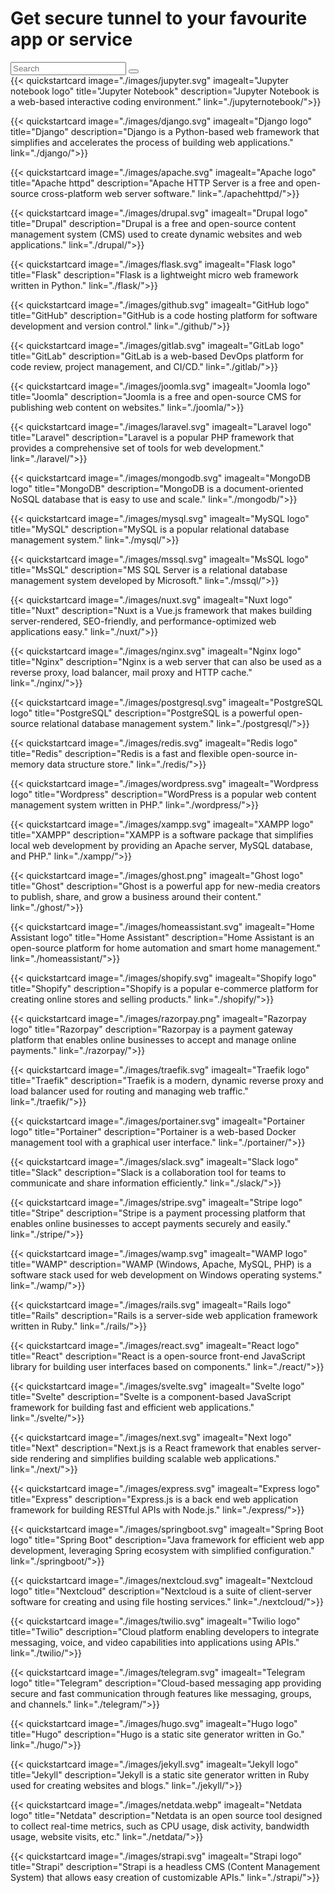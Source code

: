 # Get secure tunnel to your favourite app or service

<div class="input-group my-5">
    <input class="form-control" type="search" id="quickstart-search-input" placeholder="Search">
    <span class="input-group-append">
        <button class="btn btn-outline-secondary" type="button" id="quickstart-search-btn" >
            <i class="bi bi-search"></i>
        </button>
    </span>
</div>
<div class="row quickstartcard-container">
{{< quickstartcard  image="./images/jupyter.svg" imagealt="Jupyter notebook logo" title="Jupyter Notebook" description="Jupyter Notebook is a web-based interactive coding environment." link="./jupyternotebook/">}}

{{< quickstartcard  image="./images/django.svg" imagealt="Django logo" title="Django" description="Django is a Python-based web framework that simplifies and accelerates the process of building web applications." link="./django/">}}

{{< quickstartcard  image="./images/apache.svg" imagealt="Apache logo" title="Apache httpd" description="Apache HTTP Server is a free and open-source cross-platform web server software." link="./apachehttpd/">}}

{{< quickstartcard  image="./images/drupal.svg" imagealt="Drupal logo" title="Drupal" description="Drupal is a free and open-source content management system (CMS) used to create dynamic websites and web applications." link="./drupal/">}}

{{< quickstartcard  image="./images/flask.svg" imagealt="Flask logo" title="Flask" description="Flask is a lightweight micro web framework written in Python." link="./flask/">}}

{{< quickstartcard  image="./images/github.svg" imagealt="GitHub logo" title="GitHub" description="GitHub is a code hosting platform for software development and version control." link="./github/">}}

{{< quickstartcard  image="./images/gitlab.svg" imagealt="GitLab logo" title="GitLab" description="GitLab is a web-based DevOps platform for code review, project management, and CI/CD." link="./gitlab/">}}

{{< quickstartcard  image="./images/joomla.svg" imagealt="Joomla logo" title="Joomla" description="Joomla is a free and open-source CMS for publishing web content on websites." link="./joomla/">}}

{{< quickstartcard  image="./images/laravel.svg" imagealt="Laravel logo" title="Laravel" description="Laravel is a popular PHP framework that provides a comprehensive set of tools for web development." link="./laravel/">}}

{{< quickstartcard  image="./images/mongodb.svg" imagealt="MongoDB logo" title="MongoDB" description="MongoDB is a document-oriented NoSQL database that is easy to use and scale." link="./mongodb/">}}

{{< quickstartcard  image="./images/mysql.svg" imagealt="MySQL logo" title="MySQL" description="MySQL is a popular relational database management system." link="./mysql/">}}

{{< quickstartcard  image="./images/mssql.svg" imagealt="MsSQL logo" title="MsSQL" description="MS SQL Server is a relational database management system developed by Microsoft." link="./mssql/">}}

{{< quickstartcard  image="./images/nuxt.svg" imagealt="Nuxt logo" title="Nuxt" description="Nuxt is a Vue.js framework that makes building server-rendered, SEO-friendly, and performance-optimized web applications easy." link="./nuxt/">}}

{{< quickstartcard  image="./images/nginx.svg" imagealt="Nginx logo" title="Nginx" description="Nginx is a web server that can also be used as a reverse proxy, load balancer, mail proxy and HTTP cache." link="./nginx/">}}

{{< quickstartcard  image="./images/postgresql.svg" imagealt="PostgreSQL logo" title="PostgreSQL" description="PostgreSQL is a powerful open-source relational database management system." link="./postgresql/">}}

{{< quickstartcard  image="./images/redis.svg" imagealt="Redis logo" title="Redis" description="Redis is a fast and flexible open-source in-memory data structure store." link="./redis/">}}

{{< quickstartcard  image="./images/wordpress.svg" imagealt="Wordpress logo" title="Wordpress" description="WordPress is a popular web content management system written in PHP." link="./wordpress/">}}

{{< quickstartcard  image="./images/xampp.svg" imagealt="XAMPP logo" title="XAMPP" description="XAMPP is a software package that simplifies local web development by providing an Apache server, MySQL database, and PHP." link="./xampp/">}}

{{< quickstartcard  image="./images/ghost.png" imagealt="Ghost logo" title="Ghost" description="Ghost is a powerful app for new-media creators to publish, share, and grow a business around their content." link="./ghost/">}}

{{< quickstartcard  image="./images/homeassistant.svg" imagealt="Home Assistant logo" title="Home Assistant" description="Home Assistant is an open-source platform for home automation and smart home management." link="./homeassistant/">}}

{{< quickstartcard  image="./images/shopify.svg" imagealt="Shopify logo" title="Shopify" description="Shopify is a popular e-commerce platform for creating online stores and selling products." link="./shopify/">}}

{{< quickstartcard  image="./images/razorpay.png" imagealt="Razorpay logo" title="Razorpay" description="Razorpay is a payment gateway platform that enables online businesses to accept and manage online payments." link="./razorpay/">}}

{{< quickstartcard  image="./images/traefik.svg" imagealt="Traefik logo" title="Traefik" description="Traefik is a modern, dynamic reverse proxy and load balancer used for routing and managing web traffic." link="./traefik/">}}

{{< quickstartcard  image="./images/portainer.svg" imagealt="Portainer logo" title="Portainer" description="Portainer is a web-based Docker management tool with a graphical user interface." link="./portainer/">}}

{{< quickstartcard  image="./images/slack.svg" imagealt="Slack logo" title="Slack" description="Slack is a collaboration tool for teams to communicate and share information efficiently." link="./slack/">}}

{{< quickstartcard  image="./images/stripe.svg" imagealt="Stripe logo" title="Stripe" description="Stripe is a payment processing platform that enables online businesses to accept payments securely and easily." link="./stripe/">}}

{{< quickstartcard  image="./images/wamp.svg" imagealt="WAMP logo" title="WAMP" description="WAMP (Windows, Apache, MySQL, PHP) is a software stack used for web development on Windows operating systems." link="./wamp/">}}

{{< quickstartcard  image="./images/rails.svg" imagealt="Rails logo" title="Rails" description="Rails is a server-side web application framework written in Ruby." link="./rails/">}}

{{< quickstartcard  image="./images/react.svg" imagealt="React logo" title="React" description="React is a open-source front-end JavaScript library for building user interfaces based on components." link="./react/">}}

{{< quickstartcard  image="./images/svelte.svg" imagealt="Svelte logo" title="Svelte" description="Svelte is a component-based JavaScript framework for building fast and efficient web applications." link="./svelte/">}}

{{< quickstartcard  image="./images/next.svg" imagealt="Next logo" title="Next" description="Next.js is a React framework that enables server-side rendering and simplifies building scalable web applications." link="./next/">}}

{{< quickstartcard  image="./images/express.svg" imagealt="Express logo" title="Express" description="Express.js is a back end web application framework for building RESTful APIs with Node.js." link="./express/">}}

{{< quickstartcard  image="./images/springboot.svg" imagealt="Spring Boot logo" title="Spring Boot" description="Java framework for efficient web app development, leveraging Spring ecosystem with simplified configuration." link="./springboot/">}}

{{< quickstartcard  image="./images/nextcloud.svg" imagealt="Nextcloud logo" title="Nextcloud" description="Nextcloud is a suite of client-server software for creating and using file hosting services." link="./nextcloud/">}}

{{< quickstartcard  image="./images/twilio.svg" imagealt="Twilio logo" title="Twilio" description="Cloud platform enabling developers to integrate messaging, voice, and video capabilities into applications using APIs." link="./twilio/">}}

{{< quickstartcard  image="./images/telegram.svg" imagealt="Telegram logo" title="Telegram" description="Cloud-based messaging app providing secure and fast communication through features like messaging, groups, and channels." link="./telegram/">}}

{{< quickstartcard  image="./images/hugo.svg" imagealt="Hugo logo" title="Hugo" description="Hugo is a static site generator written in Go." link="./hugo/">}}

{{< quickstartcard  image="./images/jekyll.svg" imagealt="Jekyll logo" title="Jekyll" description="Jekyll is a static site generator written in Ruby used for creating websites and blogs." link="./jekyll/">}}

{{< quickstartcard  image="./images/netdata.webp" imagealt="Netdata logo" title="Netdata" description="Netdata is an open source tool designed to collect real-time metrics, such as CPU usage, disk activity, bandwidth usage, website visits, etc." link="./netdata/">}}

{{< quickstartcard  image="./images/strapi.svg" imagealt="Strapi logo" title="Strapi" description="Strapi is a headless CMS (Content Management System) that allows easy creation of customizable APIs." link="./strapi/">}}

</div>
